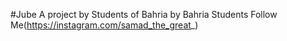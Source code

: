 #Jube
A project by Students of Bahria by Bahria Students
Follow Me(https://instagram.com/samad_the_great_)
